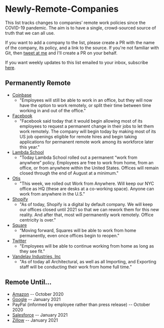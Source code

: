 # Newly-Remote-Companies
This list tracks changes to companies’ remote work policies since the COVID-19 pandemic. The aim is to have a single, crowd-sourced source of truth that we can all use.

If you want to add a company to the list, please create a PR with the name of the company, its policy, and a link to the source. If you're not familiar with Git, then [tweet at me](https://twitter.com/thearjunmad) and I'll create a PR on your behalf.

If you want weekly updates to this list emailed to your inbox, subscribe [here](http://eepurl.com/g4mVkb).

## Permanently Remote
* [Coinbase](https://www.yahoo.com/news/coinbase-announces-plans-remote-first-194736233.html)
  * "Employees will still be able to work in an office, but they will now have the option to work remotely, or split their time between time working in and out of the office."
* [Facebook](https://www.theverge.com/facebook/2020/5/21/21265699/facebook-remote-work-shift-workforce-permanent-covid-19-mark-zuckerberg-interview)
  * "Facebook said today that it would begin allowing most of its employees to request a permanent change in their jobs to let them work remotely. The company will begin today by making most of its US job openings eligible for remote hires and begin taking applications for permanent remote work among its workforce later this year."
* [Lambda School](https://twitter.com/Austen/status/1260659150817640448?s=20)
  * "Today Lambda School rolled out a permanent “work from anywhere” policy. Employees are free to work from home, from an office, or from anywhere within the United States. Offices will remain closed through the end of August at a minimum."
* [Otis](https://twitter.com/mikekarnj/status/1252945724108668928?ref_src=twsrc%5Etfw%7Ctwcamp%5Etweetembed%7Ctwterm%5E1252945724108668928&ref_url=https%3A%2F%2Favc.com%2F2020%2F05%2Flocation-and-work%2F)
  * "This week, we rolled out Work from Anywhere. Will keep our NYC office as HQ (these are desks at a co-working space). Anyone can work from anywhere in the U.S."
* [Shopify](https://twitter.com/tobi/status/1263483496087064579)
  * "As of today, Shopify is a digital by default company. We will keep our offices closed until 2021 so that we can rework them for this new reality. And after that, most will permanently work remotely. Office centricity is over."
* [Square](https://www.theverge.com/2020/5/18/21261798/square-employees-work-from-home-remote-premanent-policy-ceo)
  * “Moving forward, Squares will be able to work from home permanently, even once offices begin to reopen."
* [Twitter](https://techcrunch.com/2020/05/12/twitter-says-staff-can-continue-working-from-home-permanently/)
  * "Employees will be able to  continue working from home as long as they see fit."
* [Vandelay Industries, Inc](https://www.youtube.com/watch?v=j0Xtsi7Jcec)
  * "As of today all Architectural, as well as all Importing, and Exporting staff will be conducting their work from home full time."

## Remote Until...
* [Amazon](https://www.cnn.com/2020/05/08/tech/tech-companies-working-remotely-2020/index.html) -- October 2020
* [Google](https://www.cnn.com/2020/05/08/tech/tech-companies-working-remotely-2020/index.html) -- January 2021
* PayPal (informed by employee rather than press release) -- October 2020
* [Salesforce](https://www.salesforce.com/blog/2020/03/safety-and-wellbeing-those-around-you.html) -- January 2021
* [Zillow](https://www.cnn.com/2020/05/08/tech/tech-companies-working-remotely-2020/index.html) -- January 2021


